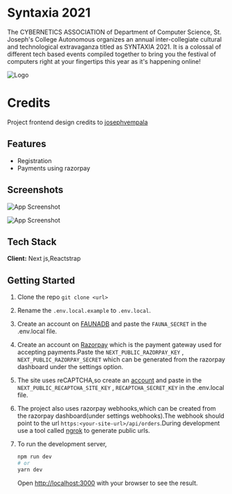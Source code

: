 
# Syntaxia 2021

The CYBERNETICS ASSOCIATION of Department of Computer Science, St. Joseph's College Autonomous organizes an annual inter-collegiate cultural and technological extravaganza titled as SYNTAXIA 2021. It is a colossal of different tech based events compiled together to bring you the festival of computers right at your fingertips this year as it's happening online!


![Logo](https://syntaxia-2021.s3.us-east-2.amazonaws.com/cybernetics-logo.png)

# Credits
Project frontend design credits to [josephvempala](https://github.com/josephvempala)
    
## Features

- Registration
- Payments using razorpay


  
## Screenshots

![App Screenshot](https://syntaxia-2021.s3.us-east-2.amazonaws.com/Screenshot+2021-06-06+at+12-33-01+Syntaxia+2021.png)

![App Screenshot](https://syntaxia-2021.s3.us-east-2.amazonaws.com/Screenshot+2021-06-06+at+12-33-45+Syntaxia+2021+Register.png)
  
## Tech Stack

**Client:** Next js,Reactstrap


## Getting Started

1. Clone the repo `git clone <url>`

2. Rename the `.env.local.example` to `.env.local`.

3. Create an account on [FAUNADB](https://dashboard.fauna.com/accounts/register) and paste the `FAUNA_SECRET` in the .env.local file.

4. Create an account on [Razorpay](https://razorpay.com/docs/payment-gateway/dashboard-guide/sign-up/) which is the payment gateway used for accepting payments.Paste the `NEXT_PUBLIC_RAZORPAY_KEY` , `NEXT_PUBLIC_RAZORPAY_SECRET` which can be generated from the razorpay dashboard under the settings option.

5. The site uses reCAPTCHA,so create an [account](https://www.google.com/recaptcha/about/) and paste in the `NEXT_PUBLIC_RECAPTCHA_SITE_KEY` , `RECAPTCHA_SECRET_KEY` in the .env.local file.

6. The project also uses razorpay webhooks,which can be created from the razorpay dashboard(under settings webhooks).The webhook should point to the url `https:<your-site-url>/api/orders`.During development use a tool called [ngrok](https://ngrok.com/) to generate public urls.

7. To run the development server,

   ```bash
   npm run dev
   # or
   yarn dev
   ```

   Open [http://localhost:3000](http://localhost:3000) with your browser to see the result.


  

